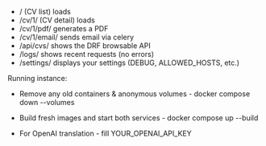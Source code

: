 - / (CV list) loads
- /cv/1/ (CV detail) loads
- /cv/1/pdf/ generates a PDF
- /cv/1/email/ sends email via celery
- /api/cvs/ shows the DRF browsable API
- /logs/ shows recent requests (no errors)
- /settings/ displays your settings (DEBUG, ALLOWED_HOSTS, etc.)

Running instance:
- Remove any old containers & anonymous volumes - docker compose down --volumes
- Build fresh images and start both services - docker compose up --build

- For OpenAI translation - fill YOUR_OPENAI_API_KEY
